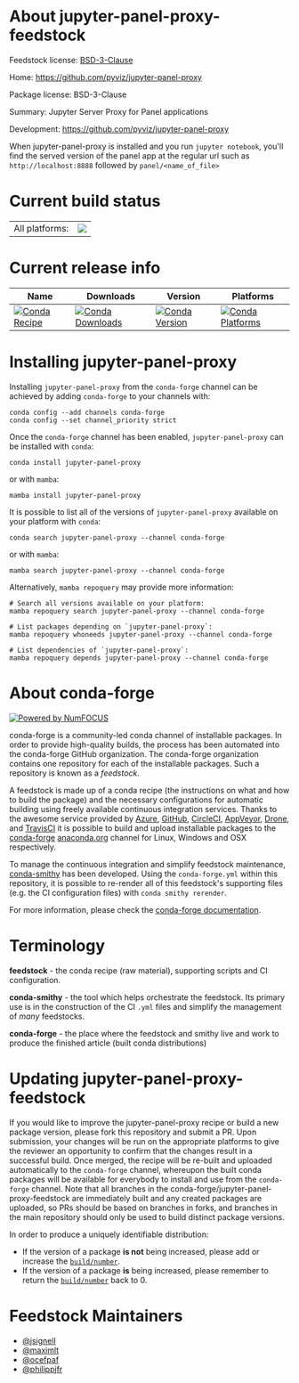 About jupyter-panel-proxy-feedstock
===================================

Feedstock license: [BSD-3-Clause](https://github.com/conda-forge/jupyter-panel-proxy-feedstock/blob/main/LICENSE.txt)

Home: https://github.com/pyviz/jupyter-panel-proxy

Package license: BSD-3-Clause

Summary: Jupyter Server Proxy for Panel applications

Development: https://github.com/pyviz/jupyter-panel-proxy

When jupyter-panel-proxy is installed and you run `jupyter notebook`,
you'll find the served version of the panel app at the regular url
such as `http://localhost:8888` followed by `panel/<name_of_file>`


Current build status
====================


<table><tr><td>All platforms:</td>
    <td>
      <a href="https://dev.azure.com/conda-forge/feedstock-builds/_build/latest?definitionId=8298&branchName=main">
        <img src="https://dev.azure.com/conda-forge/feedstock-builds/_apis/build/status/jupyter-panel-proxy-feedstock?branchName=main">
      </a>
    </td>
  </tr>
</table>

Current release info
====================

| Name | Downloads | Version | Platforms |
| --- | --- | --- | --- |
| [![Conda Recipe](https://img.shields.io/badge/recipe-jupyter--panel--proxy-green.svg)](https://anaconda.org/conda-forge/jupyter-panel-proxy) | [![Conda Downloads](https://img.shields.io/conda/dn/conda-forge/jupyter-panel-proxy.svg)](https://anaconda.org/conda-forge/jupyter-panel-proxy) | [![Conda Version](https://img.shields.io/conda/vn/conda-forge/jupyter-panel-proxy.svg)](https://anaconda.org/conda-forge/jupyter-panel-proxy) | [![Conda Platforms](https://img.shields.io/conda/pn/conda-forge/jupyter-panel-proxy.svg)](https://anaconda.org/conda-forge/jupyter-panel-proxy) |

Installing jupyter-panel-proxy
==============================

Installing `jupyter-panel-proxy` from the `conda-forge` channel can be achieved by adding `conda-forge` to your channels with:

```
conda config --add channels conda-forge
conda config --set channel_priority strict
```

Once the `conda-forge` channel has been enabled, `jupyter-panel-proxy` can be installed with `conda`:

```
conda install jupyter-panel-proxy
```

or with `mamba`:

```
mamba install jupyter-panel-proxy
```

It is possible to list all of the versions of `jupyter-panel-proxy` available on your platform with `conda`:

```
conda search jupyter-panel-proxy --channel conda-forge
```

or with `mamba`:

```
mamba search jupyter-panel-proxy --channel conda-forge
```

Alternatively, `mamba repoquery` may provide more information:

```
# Search all versions available on your platform:
mamba repoquery search jupyter-panel-proxy --channel conda-forge

# List packages depending on `jupyter-panel-proxy`:
mamba repoquery whoneeds jupyter-panel-proxy --channel conda-forge

# List dependencies of `jupyter-panel-proxy`:
mamba repoquery depends jupyter-panel-proxy --channel conda-forge
```


About conda-forge
=================

[![Powered by
NumFOCUS](https://img.shields.io/badge/powered%20by-NumFOCUS-orange.svg?style=flat&colorA=E1523D&colorB=007D8A)](https://numfocus.org)

conda-forge is a community-led conda channel of installable packages.
In order to provide high-quality builds, the process has been automated into the
conda-forge GitHub organization. The conda-forge organization contains one repository
for each of the installable packages. Such a repository is known as a *feedstock*.

A feedstock is made up of a conda recipe (the instructions on what and how to build
the package) and the necessary configurations for automatic building using freely
available continuous integration services. Thanks to the awesome service provided by
[Azure](https://azure.microsoft.com/en-us/services/devops/), [GitHub](https://github.com/),
[CircleCI](https://circleci.com/), [AppVeyor](https://www.appveyor.com/),
[Drone](https://cloud.drone.io/welcome), and [TravisCI](https://travis-ci.com/)
it is possible to build and upload installable packages to the
[conda-forge](https://anaconda.org/conda-forge) [anaconda.org](https://anaconda.org/)
channel for Linux, Windows and OSX respectively.

To manage the continuous integration and simplify feedstock maintenance,
[conda-smithy](https://github.com/conda-forge/conda-smithy) has been developed.
Using the ``conda-forge.yml`` within this repository, it is possible to re-render all of
this feedstock's supporting files (e.g. the CI configuration files) with ``conda smithy rerender``.

For more information, please check the [conda-forge documentation](https://conda-forge.org/docs/).

Terminology
===========

**feedstock** - the conda recipe (raw material), supporting scripts and CI configuration.

**conda-smithy** - the tool which helps orchestrate the feedstock.
                   Its primary use is in the construction of the CI ``.yml`` files
                   and simplify the management of *many* feedstocks.

**conda-forge** - the place where the feedstock and smithy live and work to
                  produce the finished article (built conda distributions)


Updating jupyter-panel-proxy-feedstock
======================================

If you would like to improve the jupyter-panel-proxy recipe or build a new
package version, please fork this repository and submit a PR. Upon submission,
your changes will be run on the appropriate platforms to give the reviewer an
opportunity to confirm that the changes result in a successful build. Once
merged, the recipe will be re-built and uploaded automatically to the
`conda-forge` channel, whereupon the built conda packages will be available for
everybody to install and use from the `conda-forge` channel.
Note that all branches in the conda-forge/jupyter-panel-proxy-feedstock are
immediately built and any created packages are uploaded, so PRs should be based
on branches in forks, and branches in the main repository should only be used to
build distinct package versions.

In order to produce a uniquely identifiable distribution:
 * If the version of a package **is not** being increased, please add or increase
   the [``build/number``](https://docs.conda.io/projects/conda-build/en/latest/resources/define-metadata.html#build-number-and-string).
 * If the version of a package **is** being increased, please remember to return
   the [``build/number``](https://docs.conda.io/projects/conda-build/en/latest/resources/define-metadata.html#build-number-and-string)
   back to 0.

Feedstock Maintainers
=====================

* [@jsignell](https://github.com/jsignell/)
* [@maximlt](https://github.com/maximlt/)
* [@ocefpaf](https://github.com/ocefpaf/)
* [@philippjfr](https://github.com/philippjfr/)

